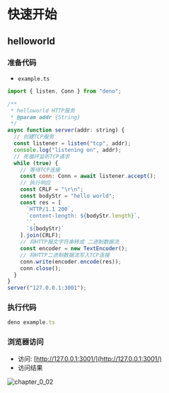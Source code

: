 # 快速开始

## helloworld

### 准备代码

- `example.ts`

```js
import { listen, Conn } from "deno";

/**
 * helloworld HTTP服务
 * @param addr {String}
 */
async function server(addr: string) {
  // 创建TCP服务
  const listener = listen("tcp", addr);
  console.log("listening on", addr);
  // 死循环监听TCP请求
  while (true) {
    // 等待TCP连接
    const conn: Conn = await listener.accept();
    // 执行响应
    const CRLF = "\r\n";
    const bodyStr = "hello world";
    const res = [
      `HTTP/1.1 200`,
      `content-length: ${bodyStr.length}`,
      ``,
      `${bodyStr}`
    ].join(CRLF);
    // 将HTTP报文字符串转成 二进制数据流
    const encoder = new TextEncoder();
    // 将HTTP二进制数据流写入TCP连接
    conn.write(encoder.encode(res));
    conn.close();
  }
}
server("127.0.0.1:3001");
```

### 执行代码

```js
deno example.ts
```

### 浏览器访问

- 访问: [http://127.0.0.1:3001/](http://127.0.0.1:3001/)
- 访问结果

![chapter_0_02](https://user-images.githubusercontent.com/8216630/52131726-7311fb00-2678-11e9-94f7-674146c2cf2a.jpg)
